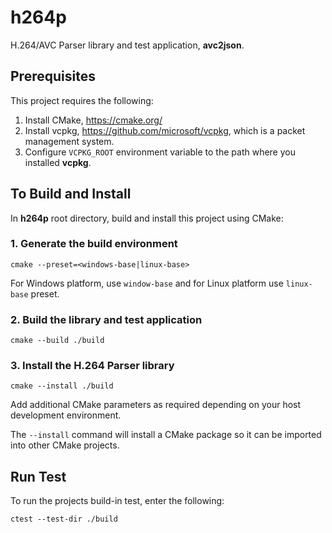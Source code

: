 # h264p
H.264/AVC Parser library and test application, __avc2json__.

## Prerequisites
This project requires the following:

1. Install CMake, https://cmake.org/
2. Install vcpkg, https://github.com/microsoft/vcpkg, which is a packet management system.
3. Configure `VCPKG_ROOT` environment variable to the path where you installed __vcpkg__.

## To Build and Install
In __h264p__ root directory, build and install this project using CMake:

### 1. Generate the build environment
    cmake --preset=<windows-base|linux-base>

For Windows platform, use `window-base` and for Linux platform use `linux-base` preset.

### 2. Build the library and test application
    cmake --build ./build 
### 3. Install the H.264 Parser library
    cmake --install ./build
	
Add additional CMake parameters as required depending on your host development environment.

The `--install` command will install a CMake package so it can be imported into other CMake projects.

## Run Test
To run the projects build-in test, enter the following:

	ctest --test-dir ./build


